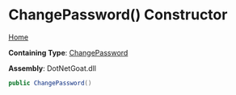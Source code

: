 # ChangePassword\(\) Constructor

[Home](../../../../../../README.md)

**Containing Type**: [ChangePassword](../README.md)

**Assembly**: DotNetGoat\.dll

```csharp
public ChangePassword()
```

